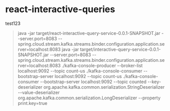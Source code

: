 # react-interactive-queries

test123 

> java -jar target/react-interactive-query-service-0.0.1-SNAPSHOT.jar --server.port=8083 --spring.cloud.stream.kafka.streams.binder.configuration.application.server=localhost:8083
> java -jar target/interactive-query-service-0.0.1-SNAPSHOT.jar --server.port=8083 --spring.cloud.stream.kafka.streams.binder.configuration.application.server=localhost:8083
> ./kafka-console-producer --broker-list localhost:9092 --topic count-us
> ./kafka-console-consumer      --bootstrap-server localhost:9092      --topic count-us
> ./kafka-console-consumer      --bootstrap-server localhost:9092      --topic counted     --key-deserializer org.apache.kafka.common.serialization.StringDeserializer    --value-deserializer org.apache.kafka.common.serialization.LongDeserializer         --property print.key=true
